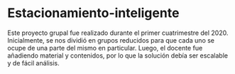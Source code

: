 # Estacionamiento-inteligente

Este proyecto grupal fue realizado durante el primer cuatrimestre del 2020. Inicialmente, se nos dividió en grupos reducidos para que cada uno se ocupe de una parte del mismo en particular. Luego, el docente fue añadiendo material y contenidos, por lo que la solución debía ser escalable y de fácil análisis.
